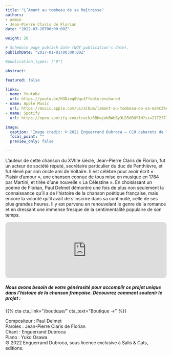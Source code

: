 ```yaml
---
title: "L’Amant au tombeau de sa Maîtresse"
authors:
- admin
- Jean-Pierre Claris de Florian
date: "2022-03-26T00:00:00Z"

weight: 20

# Schedule page publish date (NOT publication's date).
publishDate: "2017-01-01T00:00:00Z"

#publication_types: ["0"]

abstract: 

featured: false

links:
- name: Youtube
  url: https://youtu.be/H3Dieq0Uqc4?feature=shared
- name: Apple Music
  url: https://music.apple.com/us/album/lamant-au-tombeau-de-sa-ma%C3%AEtresse/1615781717?i=1615782128
- name: Spotify
  url: https://open.spotify.com/track/6BHwjobBWbBy3LD5dBUYIN?si=2172f716e05a4b6d

image:
  caption: 'Image credit: © 2022 Enguerrand Dubroca – CCØ cabarets de la Lune Rousse et du Néant – Boulevard de Clichy, éditions Fleury Fernand & Cie – Paris Collections / Musée Carnavalet'
  focal_point: ""
  preview_only: false

---
```


L’auteur de cette chanson du XVIIIe siècle, Jean-Pierre Claris de Florian, fut un acteur de société réputé, secrétaire particulier du duc de Penthièvre, et fut élevé par son oncle ami de Voltaire. Il est célèbre pour avoir écrit « Plaisir d’amour », une chanson connue de tous mise en musique en 1784 par Martini, et tirée d’une nouvelle « La Célestine ». En choisissant un poème de Florian, Paul Delmet démontre une fois de plus non seulement la connaissance qu’il a de l’histoire de la chanson poétique française, mais encore la volonté qu’il avait de s’inscrire dans sa continuité, celle de ses plus grandes heures. Il y est parvenu en renouvelant le genre de la romance et en dressant une immense fresque de la sentimentalité populaire de son temps.


<iframe allow="autoplay *; encrypted-media *; fullscreen *; clipboard-write" frameborder="0" height="175" style="width:100%;max-width:720px;overflow:hidden;border-radius:10px;" sandbox="allow-forms allow-popups allow-same-origin allow-scripts allow-storage-access-by-user-activation allow-top-navigation-by-user-activation" src="https://embed.music.apple.com/us/album/lamant-au-tombeau-de-sa-ma%C3%AEtresse/1615781717?i=1615782128"></iframe>

##### Nous avons besoin de votre générosité pour accomplir ce projet unique dans l’histoire de la chanson française. Découvrez comment soutenir le projet :
{{% cta cta_link="/boutique/" cta_text="Boutique →" %}}

<p>Compositeur : Paul Delmet <br>
Paroles : Jean-Pierre Claris de Florian<br>
Chant : Enguerrand Dubroca<br>
Piano : Yuko Osawa<br>
℗ 2022 Enguerrand Dubroca, sous licence exclusive à Salis & Cats, editions.</p>


